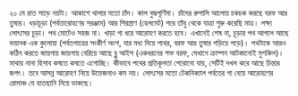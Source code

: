 ২০ মে রাত সাড়ে নয়টা। আকাশে থালার মতো চাঁদ। কাল বুদ্ধপূর্ণিমা। চাঁদের রুপালি আলোয় চকচক করছে বরফ আর তুষার। ধড়াচূড়া (পর্বতারোহণের সরঞ্জাম) আর শিরস্ত্রাণ (হেলমেট) পরে তাঁবু থেকে যাত্রা শুরু করেছি মাত্র। লক্ষ্য লোৎসের চূড়া। পথ মোটেও সহজ না। খাড়া গা ধরে আরোহণ করতে হবে। এখানেই শেষ না, চূড়ার পথ আগলে আছে ভয়ানক এক কুলোয়া (পর্বতগাত্রের সংকীর্ণ অংশ, যার মধ্য দিয়ে পাথর, বরফ আর তুষার গড়িয়ে পড়ে)। পথটাকে আরও কঠিন করতে জায়গায় জায়গায় বেরিয়ে আছে ব্লু আইস (একধরনের শক্ত বরফ, যেখানে ক্রাম্পন আটকানোই মুশকিল)। মাথায় নানা হিসাব কষতে কষতে এগোচ্ছি। কীভাবে পথের প্রতিকূলতা পেরোনো যায়, সেটিই দখল করে আছে চিন্তার জগৎ। তবে আসন্ন আরোহণ নিয়ে উত্তেজনাও কম নয়। লোৎসের মতো টেকনিক্যাল পর্বতের গা বেয়ে আরোহণের রোমাঞ্চ যে হাতছানি নিয়ে ডাকছে।
